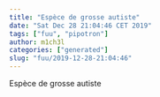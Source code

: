 ```yaml
---
title: "Espèce de grosse autiste"
date: "Sat Dec 28 21:04:46 CET 2019"
tags: ["fuu", "pipotron"]
author: m1ch3l
categories: ["generated"]
slug: "fuu/2019-12-28-21:04:46"
---
```


Espèce de grosse autiste
